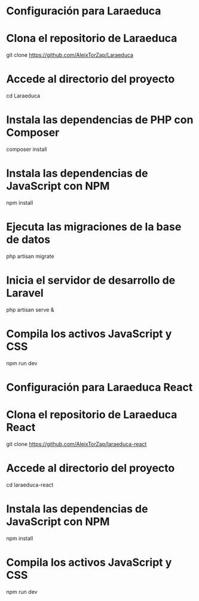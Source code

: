 # Configuración para Laraeduca

# Clona el repositorio de Laraeduca
git clone https://github.com/AleixTorZap/Laraeduca

# Accede al directorio del proyecto
cd Laraeduca

# Instala las dependencias de PHP con Composer
composer install

# Instala las dependencias de JavaScript con NPM
npm install

# Ejecuta las migraciones de la base de datos
php artisan migrate

# Inicia el servidor de desarrollo de Laravel
php artisan serve &

# Compila los activos JavaScript y CSS
npm run dev

# Configuración para Laraeduca React

# Clona el repositorio de Laraeduca React
git clone https://github.com/AleixTorZap/laraeduca-react

# Accede al directorio del proyecto
cd laraeduca-react

# Instala las dependencias de JavaScript con NPM
npm install

# Compila los activos JavaScript y CSS
npm run dev
